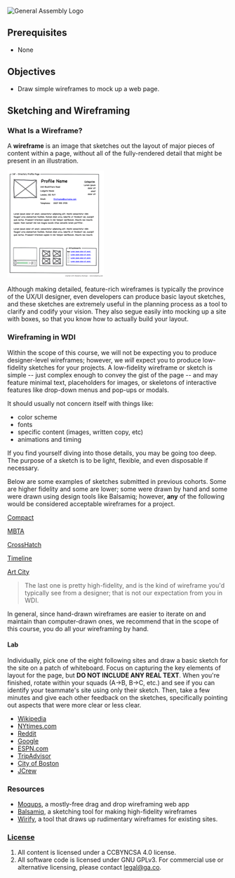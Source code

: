 ![General Assembly Logo](https://camo.githubusercontent.com/1a91b05b8f4d44b5bbfb83abac2b0996d8e26c92/687474703a2f2f692e696d6775722e636f6d2f6b6538555354712e706e67)

## Prerequisites
-   None

## Objectives
-   Draw simple wireframes to mock up a web page.

## Sketching and Wireframing

### What Is a Wireframe?

A **wireframe** is an image that sketches out the layout of major pieces of content within a page, without all of the fully-rendered detail that might be present in an illustration.

![Example Wireframe](images/220px-Profilewireframe.png)

Although making detailed, feature-rich wireframes is typically the province of the UX/UI designer, even developers can produce basic layout sketches, and these sketches are extremely useful in the planning process as a tool to clarify and codify your vision. They also segue easily into mocking up a site with boxes, so that you know how to actually build your layout.

### Wireframing in WDI

Within the scope of this course, we will not be expecting you to produce designer-level wireframes; however, we _will_ expect you to produce low-fidelity sketches for your projects. A low-fidelity wireframe or sketch is simple -- just complex enough to convey the gist of the page -- and may feature minimal text, placeholders for images, or skeletons of interactive features like drop-down menus and pop-ups or modals.

It should usually not concern itself with things like:
*   color scheme
*   fonts
*   specific content (images, written copy, etc)
*   animations and timing

If you find yourself diving into those details, you may be going too deep. The purpose of a sketch is to be light, flexible, and even disposable if necessary.

Below are some examples of sketches submitted in previous cohorts. Some are higher fidelity and some are lower; some were drawn by hand and some were drawn using design tools like Balsamiq; however, **any** of the following would be considered acceptable wireframes for a project.

[Compact](images/compact.png)

[MBTA](images/mbta.png)

[CrossHatch](images/crosshatch.jpg)

[Timeline](images/timeline.png)

[Art City](https://github.com/breduffy/ArtCity_app/blob/master/z_Mockups/Project%202_Art_City_Mockups.pdf)

> The last one is pretty high-fidelity, and is the kind of wireframe you'd typically see from a designer; that is not our expectation from you in WDI.

In general, since hand-drawn wireframes are easier to iterate on and maintain than computer-drawn ones, we recommend that in the scope of this course, you do all your wireframing by hand.

#### Lab

Individually, pick one of the eight following sites and draw a basic sketch for the site on a patch of whiteboard. Focus on capturing the key elements of layout for the page, but **DO NOT INCLUDE ANY REAL TEXT**. When you're finished, rotate within your squads (A->B, B->C, etc.) and see if you can identify your teammate's site using only their sketch. Then, take a few minutes and give each other feedback on the sketches, specifically pointing out aspects that were more clear or less clear.

*   [Wikipedia](https://en.wikipedia.org)
*   [NYtimes.com](http://www.nytimes.com/)
*   [Reddit](https://www.reddit.com/)
*   [Google](https://www.google.com/)
*   [ESPN.com](http://espn.go.com/)
*   [TripAdvisor](http://www.tripadvisor.com/)
*   [City of Boston](http://www.cityofboston.gov/)
*   [JCrew](https://www.jcrew.com/index.jsp)

### Resources

*   [Moqups](https://moqups.com/), a mostly-free drag and drop wireframing web app
*   [Balsamiq](https://balsamiq.com/), a sketching tool for making high-fidelity wireframes
*   [Wirify](http://www.wirify.com/), a tool that draws up rudimentary wireframes for existing sites.

### [License](LICENSE)

1.  All content is licensed under a CC­BY­NC­SA 4.0 license.
1.  All software code is licensed under GNU GPLv3. For commercial use or
   alternative licensing, please contact legal@ga.co.
